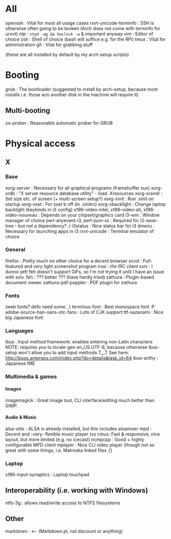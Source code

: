 # All

openssh                 : Vital for most all usage cases
rxvt-unicode-terminfo   : SSH is otherwise often going to be broken (Arch does
                          not come with terminfo for urxvt)
ntp                     : `ntpd -qg && hwclock -w` & important anyway
vim                     : Editor of choice
zsh                     : Shell of choice (bash will suffice e.g. for the RPi)
tmux                    : Vital for administration
git                     : Vital for grabbing stuff

(these are all installed by default by my arch-setup scripts)


# Booting

grub : The bootloader (suggested to install by arch-setup, because most
       installs i.e. those w/o another disk in the machine will require it)


## Multi-booting

os-prober : Reasonable automatic prober for GRUB


# Physical access

## X

### Base

xorg-server         : Necessary for all graphical programs (framebuffer sux)
xorg-xrdb           : "X server resource database utility" - load .Xresources
xorg-xrandr         : Set size etc. of screen (+ multi-screen setup?)
xorg-xinit          : Run .xinit on startup
xorg-xset           : For xset b off (in .xinitrc)
xorg-xbacklight     : Change laptop backlight (keybinds in i3 config)
xf86-video-intel,
xf86-video-ati,
xf86-video-nouveau  : Depends on your chipset/graphics card
i3-wm               : Window manager of choice
    perl-anyevent-i3,
    perl-json-xs    : Required for i3-save-tree - but not a dependency? :/
i3status            : Nice status bar for i3
dmenu               : Necessary for launching apps in i3
rxvt-unicode        : Terminal emulator of choice


### General

firefox             : Pretty much no other choice for a decent browser
scrot               : Full-featured and *very* light screenshot program
irssi               : *the* IRC client
sxiv                : I dunno yet! feh doesn't support GIFs, so I'm not trying
                      it until I have an issue with sxiv.
feh                 : ??? better ??? (have hardly tried)
zathura             : Plugin-based document viewer
zathura-pdf-poppler : PDF plugin for zathura


### Fonts

(web fonts? defo need some...)
terminus-font                   : Best monospace font :P
adobe-source-han-sans-otc-fans  : Lots of CJK support
ttf-sazanami                    : Nice big Japanese font


### Languages

ibus        : Input method framework: enables entering non-Latin characters
NOTE: requires you to locale-gen en_US.UTF-8, because otherwise ibus-setup
      won't allow you to add input methods T__T
      See here: http://bugs.antergos.com/index.php?do=details&task_id=64
ibus-anthy  : Japanese IME


### Multimedia & games

#### Images

imagemagick : Great image tool, CLI interface/editing much better than GIMP.


#### Audio & Music

alsa-utils  : ALSA is already installed, but this includes alsamixer
mpd         : Decent and -very- flexible music player
(vs cmus:  Fast & responsive, nice layout, but more limited (e.g. no icecast)
ncmpcpp     : Good + highly configurable MPD client
mplayer     : Nice CLI video player (though not so great with some things, i.e.
              Matroska linked files :[)


### Laptop

xf86-input-synaptics    : Laptop touchpad


## Interoperability (i.e. working with Windows)

ntfs-3g : allows read/write access to NTFS filesystems


## Other

markdown    : <-- (Markdown.pl, not discount or anything)
